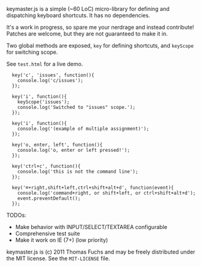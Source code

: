 keymaster.js is a simple (~60 LoC) micro-library for defining and 
dispatching keyboard shortcuts. It has no dependencies.

It's a work in progress, so spare me your nerdrage and instead
contribute! Patches are welcome, but they are not guaranteed to make
it in.

Two global methods are exposed, `key` for defining shortcuts, and
`keyScope` for switching scope.

See `test.html` for a live demo.

```
  key('c', 'issues', function(){
    console.log('c/issues');
  });
    
  key('i', function(){
    keyScope('issues');
    console.log('Switched to "issues" scope.');
  });
  
  key('i', function(){
    console.log('(example of multiple assignment)');
  });
  
  key('o, enter, left', function(){
    console.log('o, enter or left pressed!');
  });

  key('ctrl+c', function(){
    console.log('this is not the command line');
  });

  key('⌘+right,shift+left,ctrl+shift+alt+d', function(event){
    console.log('command+right, or shift+left, or ctrl+shift+alt+d');
    event.preventDefault();
  });
```

TODOs:
 
  * Make behavior with INPUT/SELECT/TEXTAREA configurable
  * Comprehensive test suite
  * Make it work on IE (7+) (low priority)

keymaster.js is (c) 2011 Thomas Fuchs and may be freely distributed under the MIT license.
See the `MIT-LICENSE` file.

